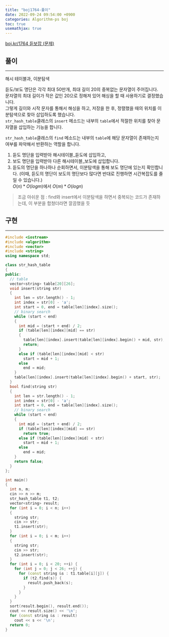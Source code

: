```yaml
---
title: "boj1764-풀이"
date: 2022-09-24 09:54:00 +0900
categories: Algorithm-ps boj
toc: true
usemathjax: true
---
```

[boj.kr/1764 듣보잡 (문제)](https://www.boj.kr/1764)

## 풀이

___

해시 테이블과, 이분탐색


듣도/보도 명단은 각각 최대 50만개, 최대 길이 20의 중복없는 문자열이 주어집니다.  
문자열의 최대 길이가 작은 값인 20으로 정해져 있어 해싱을 할 때 사용하기로 결정했습니다.  
그렇게 길이와 시작 문자를 통해서 해싱을 하고, 저장을 한 후, 정렬했을 때의 위치를 이분탐색으로 찾아 삽입하도록 했습니다.  
`str_hash_table`클래스의 `insert` 메소드는 내부의 `table`에서 적절한 위치를 찾아 문자열을 삽입하는 기능을 합니다.  

`str_hash_table`클래스의 `find` 메소드는 내부의 `table`에 해당 문자열이 존재하는지 여부를 파악해서 반환하는 역할을 합니다.

1. 듣도 명단을 입력받아 해시테이블_듣도에 삽입하고,
2. 보도 명단을 입력받아 다른 해시테이블_보도에 삽입합니다.
3. 듣도의 명단을 하나하나 순회하면서, 이분탐색을 통해 보도 명단에 있는지 확인합니다.
(이때, 듣도의 명단이 보도의 명단보다 많다면 반대로 진행하면 시간복잡도를 줄일 수 있습니다.)  
$O(n)*O(logm)$에서 $O(m)*O(logn)$

> 조금 아쉬운 점 : find와 insert에서 이분탐색을 하면서 중복되는 코드가 존재하는데, 이 부분을 합쳤더라면 깔끔했을 듯
## 구현

___

```c++
#include <iostream>
#include <algorithm>
#include <vector>
#include <string>
using namespace std;

class str_hash_table
{
public:
  // table
  vector<string> table[20][26];
  void insert(string str)
  {
    int len = str.length() - 1;
    int index = str[0] - 'a';
    int start = 0, end = table[len][index].size();
    // binary search
    while (start < end)
    {
      int mid = (start + end) / 2;
      if (table[len][index][mid] == str)
      {
        table[len][index].insert(table[len][index].begin() + mid, str);
        return;
      }
      else if (table[len][index][mid] < str)
        start = mid + 1;
      else
        end = mid;
    }
    table[len][index].insert(table[len][index].begin() + start, str);
  }
  bool find(string str)
  {
    int len = str.length() - 1;
    int index = str[0] - 'a';
    int start = 0, end = table[len][index].size();
    // binary search
    while (start < end)
    {
      int mid = (start + end) / 2;
      if (table[len][index][mid] == str)
        return true;
      else if (table[len][index][mid] < str)
        start = mid + 1;
      else
        end = mid;
    }
    return false;
  }
};

int main()
{
  int n, m;
  cin >> n >> m;
  str_hash_table t1, t2;
  vector<string> result;
  for (int i = 0; i < n; i++)
  {
    string str;
    cin >> str;
    t1.insert(str);
  }
  for (int i = 0; i < m; i++)
  {
    string str;
    cin >> str;
    t2.insert(str);
  }
  for (int i = 0; i < 20; ++i) {
    for (int j = 0; j < 26; ++j) {
      for (const string &s : t1.table[i][j]) {
        if (t2.find(s)) {
          result.push_back(s);
        }
      }
    }
  }
  sort(result.begin(), result.end());
  cout << result.size() << '\n';
  for (const string &s : result)
    cout << s << '\n';
  return 0;
}
```